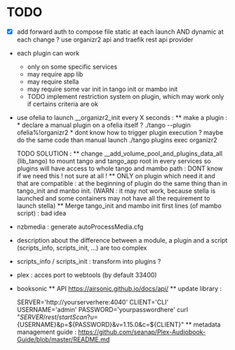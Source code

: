 #  TODO 

* [X] add forward auth to compose file static at each launch AND dynamic at each change ? use organizr2 api and traefik rest api provider

* each plugin can work 
    * only on some specific services
    * may require app lib
    * may require stella
    * may require some var init in tango init or mambo init
    * TODO implement restriction system on plugin, which may work only if certains criteria are ok

* use ofelia to launch  __organizr2_init every X seconds : 
    ** make a plugin : 
        * declare a manual plugin on a ofelia itself ? ./tango --plugin ofelia%!organizr2 
        * dont know how to trigger plugin execution ? maybe do the same code than manual launch ./tango plugins exec organizr2
        
    TODO SOLUTION : 
        ** change __add_volume_pool_and_plugins_data_all (lib_tango) to mount tango and tango_app root in every services so plugins will have access to whole tango and mambo path : DONT know if we need this ! not sure at all !
        ** ONLY on plugin which need it and that are compatible : at the beginning of plugin do the same thing than in tango_init and manbo init. (WARN : it may not work, because stella is launched and some containers may not have all the requirement to launch stella)
        ** Merge tango_init and mambo init first lines (of mambo script) : bad idea

* nzbmedia : generate autoProcessMedia.cfg 


* description about the difference between a module, a plugin and a script (scripts_info, scripts_init, ...) are too complex

* scripts_info / scripts_init : transform into plugins ?

* plex : acces port to webtools (by default 33400)


* booksonic 
** API https://airsonic.github.io/docs/api/
** update library  : 

    SERVER='http://yourserverhere:4040'
    CLIENT='CLI'
    USERNAME='admin'
    PASSWORD='yourpasswordhere'
    curl "${SERVER}/rest/startScan?u=${USERNAME}&p=${PASSWORD}&v=1.15.0&c=${CLIENT}"
** metadata management guide : https://github.com/seanap/Plex-Audiobook-Guide/blob/master/README.md
